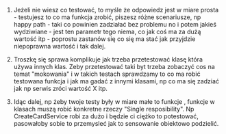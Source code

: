  1. Jeżeli nie wiesz co testować, to myśle że odpowiedz jest w miare prosta - testujesz to co ma funkcja zrobić, piszesz różne scenariusze, np happy path - taki co powinien zadziałać bez problemu no i potem jakieś wydziwiane - jest ten parametr tego niema, co jak coś ma za dużą wartość itp - poprostu zastanów się co się ma stać jak przyjdzie niepoprawna wartość i tak dalej.  

2. Troszkę się sprawa komplikuje jak trzeba przetestować klasę która używa innych klas. Zeby przetestować taki byt trzeba zobaczyć cos na temat "mokowania" i w takich testach sprawdzamy to co ma robić testowana funkcja i jak ma gadać z innymi klasami, np co ma się zadziać jak np serwis zróci wartość X itp.  
  
3. Idąc dalej, np żeby twoje testy były w miare małe to funkcje , funkcje w klasach muszą robić konkretne rzeczy "Single resposibility". Np CreateCardService robi za dużo i będzie ci ciężko to potestować, pasowałoby sobie to przemysleć jak to sensowanie obiektowo podzielić.